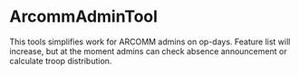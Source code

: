# ArcommAdminTool

This tools simplifies work for ARCOMM admins on op-days. Feature list will increase, but at the moment admins
can check absence announcement or calculate troop distribution.
